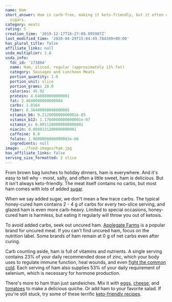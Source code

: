 ```yaml
---
name: Ham
short_answer: Ham is carb-free, making it keto-friendly, but it often contains added
  sugars.
category: meats
rating: 5
creation_time: '2019-12-17T16:27:08.095907Z'
last_modified_time: '2020-04-29T15:04:49.784209+00:00'
has_plural_title: false
affiliate_links: null
usda_multiplier: 2.0
usda_info:
  fdc_id: '173864'
  name: Ham, sliced, regular (approximately 11% fat)
  category: Sausages and Luncheon Meats
  portion_quantity: 1.0
  portion_unit: slice
  portion_grams: 28.0
  calories: 45.92
  protein: 4.648000000000001
  fat: 2.4640000000000004
  carbs: 1.0164
  fiber: 0.36400000000000005
  vitamin_b6: 9.212000000000002e-05
  vitamin_b12: 1.1760000000000001e-07
  vitamin_c: 0.0011200000000000001
  niacin: 0.0008131200000000001
  caffeine: 0.0
  folate: 1.9600000000000003e-06
  ingredients: null
image: ../food-images/ham.jpg
has_affiliate_links: false
serving_size_formatted: 2 slice
---
```


From brown bag lunches to holiday dinners, ham is everywhere. And it's easy to tell why - moist, salty, and often a little sweet, ham is delicious. But it isn't always keto-friendly. The meat itself contains no carbs, but most ham comes with lots of added [sugar](/sugar).

When we say added sugar, we don't mean a few trace carbs. The typical honey-cured ham contains 2 - 4 g of carbs for every two-slice serving, and glazed ham is even more carb-heavy. Limited to special occasions, honey-cured ham is harmless, but eating it regularly will throw you out of ketosis.

To avoid added carbs, seek out uncured ham. [Applegate Farms](https://amzn.to/36GN3lx) is a popular brand for uncured meat. If you can't find uncured ham, focus on the nutrition label. Some brands of ham remain at 0 g of net carbs even after curing.

Carb counting aside, ham is full of vitamins and nutrients. A single serving contains 23% of your daily recommended dose of zinc, which your body uses to regulate immune function, heal wounds, and even [fight the common cold](https://www.ncbi.nlm.nih.gov/pmc/articles/PMC3394849/). Each serving of ham also supplies 53% of your daily requirement of selenium, which is necessary for hormone production.

There's more to ham than just sandwiches. Mix it with [eggs](/eggs), [cheese](/cheese), and [tomatoes](/tomatoes) to make a delicious quiche. Or add ham to your favorite salad. If you're still stuck, try some of these terrific [keto-friendly recipes](https://recipe-search.isitketo.org/?q=ham&category=entree).

